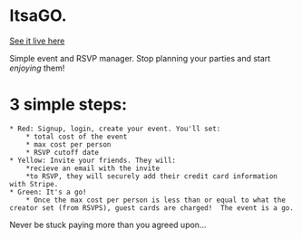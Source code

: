 # ItsaGO.

<a href="https://itsa-go.herokuapp.com/">See it live here</a>

Simple event and RSVP manager. Stop planning your parties and start *enjoying* them!

# 3 simple steps:
	* Red: Signup, login, create your event. You'll set:
		* total cost of the event
		* max cost per person
		* RSVP cutoff date
	* Yellow: Invite your friends. They will:
		*recieve an email with the invite
		*to RSVP, they will securely add their credit card information with Stripe.
	* Green: It's a go!
		* Once the max cost per person is less than or equal to what the creator set (from RSVPS), guest cards are charged!  The event is a go.  

Never be stuck paying more than you agreed upon...




